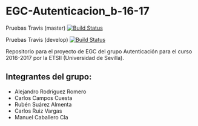 ﻿EGC-Autenticacion_b-16-17
=======================

Pruebas Travis (master)
[![Build Status](https://travis-ci.org/AgoraUS-G1-1617/Autenticacion_b.svg?branch=master)](https://travis-ci.org/AgoraUS-G1-1617/Autenticacion_b)

Pruebas Travis (develop)
[![Build Status](https://travis-ci.org/AgoraUS-G1-1617/Autenticacion_b.svg?branch=develop)](https://travis-ci.org/AgoraUS-G1-1617/Autenticacion_b)

Repositorio para el proyecto de EGC del grupo Autenticación para el curso 2016-2017 por la ETSII (Universidad de Sevilla).

## Integrantes del grupo:
 
* Alejandro Rodríguez Romero
* Carlos Campos Cuesta
* Rubén Suárez Almenta
* Carlos Ruiz Vargas
* Manuel Caballero Cla

